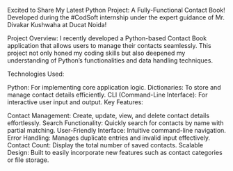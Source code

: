 Excited to Share My Latest Python Project: A Fully-Functional Contact Book!
Developed during the #CodSoft internship under the expert guidance of Mr. Divakar Kushwaha at Ducat Noida!

Project Overview:
I recently developed a Python-based Contact Book application that allows users to manage their contacts seamlessly. This project not only honed my coding skills but also deepened my understanding of Python’s functionalities and data handling techniques.

Technologies Used:

Python: For implementing core application logic.
Dictionaries: To store and manage contact details efficiently.
CLI (Command-Line Interface): For interactive user input and output.
Key Features:

Contact Management: Create, update, view, and delete contact details effortlessly.
Search Functionality: Quickly search for contacts by name with partial matching.
User-Friendly Interface: Intuitive command-line navigation.
Error Handling: Manages duplicate entries and invalid input effectively.
Contact Count: Display the total number of saved contacts.
Scalable Design: Built to easily incorporate new features such as contact categories or file storage.

